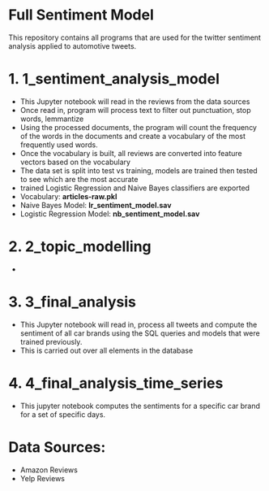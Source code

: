 # Full Sentiment Model


This repository contains all programs that are used for the twitter sentiment analysis
applied to automotive tweets. 

# 1. 1_sentiment_analysis_model
* This Jupyter notebook will read in the reviews from the data sources  
* Once read in, program will process text to filter out punctuation, stop words, lemmantize  
* Using the processed documents, the program will count the frequency of the words in the documents and 
create a vocabulary of the most frequently used words.
* Once the vocabulary is built, all reviews are converted into feature vectors based on the vocabulary
* The data set is split into test vs training, models are trained then tested to see which are the most accurate
* trained Logistic Regression and Naive Bayes classifiers are exported
* Vocabulary: **articles-raw.pkl**
* Naive Bayes Model: **lr_sentiment_model.sav**
* Logistic Regression Model: **nb_sentiment_model.sav**

# 2. 2_topic_modelling
* 


# 3. 3_final_analysis
* This Jupyter notebook will read in, process all tweets and compute the sentiment of all car brands using the SQL queries and models that
were trained previously.
* This is carried out over all elements in the database

# 4. 4_final_analysis_time_series
* This jupyter notebook computes the sentiments for a specific car brand for a set of specific days.


# Data Sources:
* Amazon Reviews 
* Yelp Reviews
